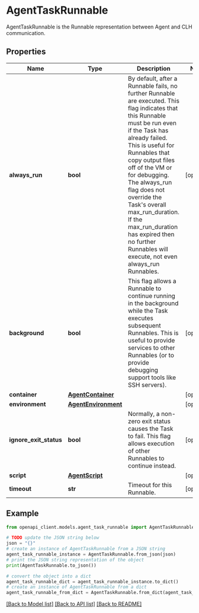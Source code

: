 # AgentTaskRunnable

AgentTaskRunnable is the Runnable representation between Agent and CLH communication.

## Properties

Name | Type | Description | Notes
------------ | ------------- | ------------- | -------------
**always_run** | **bool** | By default, after a Runnable fails, no further Runnable are executed. This flag indicates that this Runnable must be run even if the Task has already failed. This is useful for Runnables that copy output files off of the VM or for debugging. The always_run flag does not override the Task&#39;s overall max_run_duration. If the max_run_duration has expired then no further Runnables will execute, not even always_run Runnables. | [optional] 
**background** | **bool** | This flag allows a Runnable to continue running in the background while the Task executes subsequent Runnables. This is useful to provide services to other Runnables (or to provide debugging support tools like SSH servers). | [optional] 
**container** | [**AgentContainer**](AgentContainer.md) |  | [optional] 
**environment** | [**AgentEnvironment**](AgentEnvironment.md) |  | [optional] 
**ignore_exit_status** | **bool** | Normally, a non-zero exit status causes the Task to fail. This flag allows execution of other Runnables to continue instead. | [optional] 
**script** | [**AgentScript**](AgentScript.md) |  | [optional] 
**timeout** | **str** | Timeout for this Runnable. | [optional] 

## Example

```python
from openapi_client.models.agent_task_runnable import AgentTaskRunnable

# TODO update the JSON string below
json = "{}"
# create an instance of AgentTaskRunnable from a JSON string
agent_task_runnable_instance = AgentTaskRunnable.from_json(json)
# print the JSON string representation of the object
print(AgentTaskRunnable.to_json())

# convert the object into a dict
agent_task_runnable_dict = agent_task_runnable_instance.to_dict()
# create an instance of AgentTaskRunnable from a dict
agent_task_runnable_from_dict = AgentTaskRunnable.from_dict(agent_task_runnable_dict)
```
[[Back to Model list]](../README.md#documentation-for-models) [[Back to API list]](../README.md#documentation-for-api-endpoints) [[Back to README]](../README.md)


